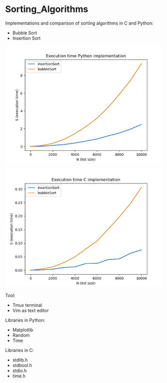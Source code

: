 # Sorting_Algorithms
Implementations and comparison of sorting algorithms in C and Python:
* Bubble Sort
* Insertion Sort 


![](Execution_time_in_Python.png)





![](Execution_time_in_C.png)


Tool:
* Tmux terminal
* Vim as text editor 

Libraries in Python:
* Matplotlib
* Random 
* Time

Libraries in C:
* stdlib.h
* stdbool.h
* stdio.h
* time.h


